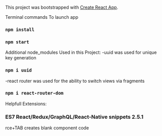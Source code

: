 This project was bootstrapped with [Create React App](https://github.com/facebook/create-react-app).


Terminal commands To launch app
### `npm install`
### `npm start`


Additional node_modules Used in this Project:
-uuid was used for unique key generation
### `npm i uuid`
-react router was used for the ability to switch views via fragments
### `npm i react-router-dom`


Helpfull Extensions:
### ES7 React/Redux/GraphQL/React-Native snippets 2.5.1
rce+TAB creates blank component code 